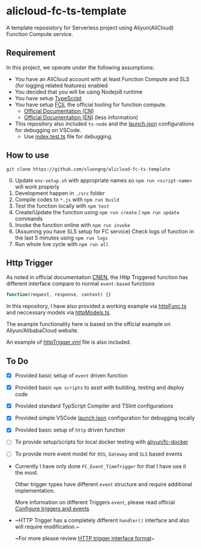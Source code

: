 # alicloud-fc-ts-template

A template reposistory for Serverless project using Aliyun(AliCloud) Function Compute service.

## Requirement

In this project, we operate under the following assumptions:

- You have an AliCloud account with at least Function Compute and SLS (for logging related features) enabled
- You decided that you will be using Nodejs8 runtime
- You have setup [TypeScript](https://www.typescriptlang.org/docs/handbook/typescript-in-5-minutes.html)
- You have setup [FCli](https://github.com/aliyun/fcli), the official tooling for function compute.
    - [Official Documentation (CN)](https://help.aliyun.com/document_detail/52995.html)
    - [Official Documentation (EN)](https://www.alibabacloud.com/help/doc-detail/52995.htm) (less information)
- This repository also included `ts-node` and the [launch.json](.vscode/launch.json) configurations for debugging on VSCode.
    - Use [index.test.ts](src/index.test.ts) file for debugging.

## How to use

```shell
git clone https://github.com/sluongng/alicloud-fc-ts-template
```

0. Update `env-setup.sh` with appropriate names so `npm run <script-name>` will work properly
1. Development happen in `./src` folder
2. Compile codes to `*.js` with `npm run build`
3. Test the function locally with `npm test`
4. Create/Update the function using `npm run create` / `npm run update` commands
5. Invoke the function online with `npm run invoke`
6. (Assuming you have SLS setup for FC service) Check logs of function in the last 5 minutes using `npm run logs`
7. Run whole live cycle with `npm run all`

## Http Trigger

As noted in official documentation [CN](https://help.aliyun.com/document_detail/71229.html?spm=a2c4g.11186623.6.622.9vR6BY)[EN](https://www.alibabacloud.com/help/doc-detail/71229.htm#HTTP%20trigger%20interface%20format), the Http Triggered function has different interface compare to normal `event-based` functions

```javascript
function(request, response, context) {}
```

In this repository, I have also provided a working example via [httpFunc.ts](src/httpFunc.ts) and neccessary models via [httpModels.ts](src/alicloud/httpModels.ts).

The example functionality here is based on the official example on Aliyun/AlibabaCloud website.

An example of [httpTrigger.yml](triggers/httpTrigger.yml) file is also included.

## To Do

- [x] Provided basic setup of `event` driven function
- [x] Provided basic `npm scripts` to assit with building, testing and deploy code
- [x] Provided standard TypScript Compiler and TSlint configurations
- [x] Provided simple VSCode [launch.json](.vscode/launch.json) configuration for debugging locally
- [x] Provided basic setup of `http` driven function
- [ ] To provide setup/scripts for local docker testing with [aliyun/fc-docker](https://github.com/aliyun/fc-docker)
- [ ] To provide more event model for `OSS`, `Gateway` and `SLS` based events


- Currently I have only done `FC_Event_TimeTrigger` for that I have use it the most.
    
    Other trigger types have different `event` structure and require additional implementation. 
    
    More information on different Triggers `event`, please read official [Configure triggers and events](https://www.alibabacloud.com/help/doc-detail/70140.htm)

- ~HTTP Trigger has a completely different `handler()` interface and also will require modification.~
    
    ~For more please review [HTTP trigger interface format](https://www.alibabacloud.com/help/doc-detail/71229.htm#h3-http-trigger-interface-format)~

